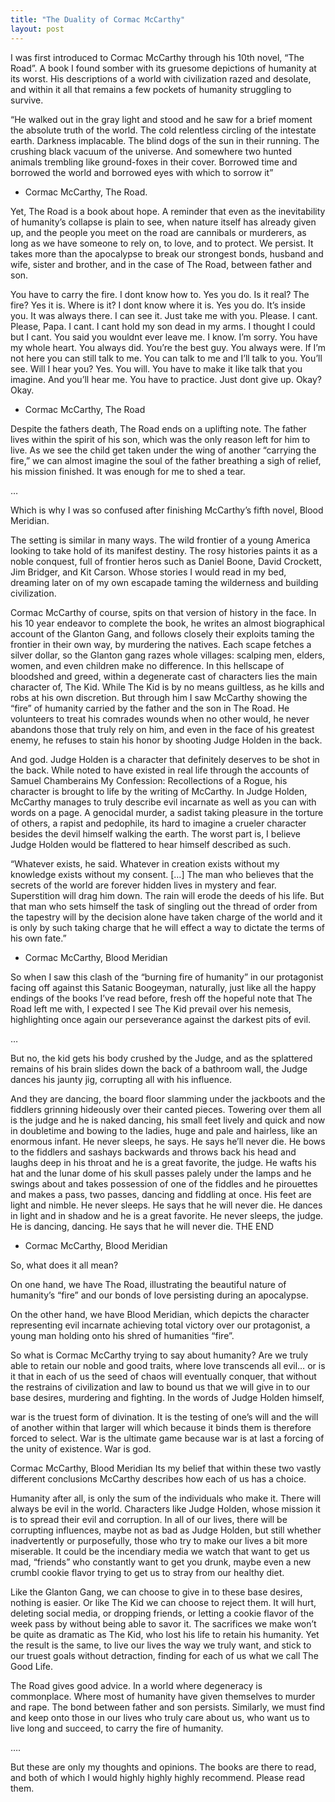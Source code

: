 ```yaml
---
title: "The Duality of Cormac McCarthy"
layout: post
---
```


I was first introduced to Cormac McCarthy through his 10th novel, “The Road”. A book I found somber with its gruesome depictions of humanity at its worst. His descriptions of a world with civilization razed and desolate, and within it all that remains a few pockets of humanity struggling to survive.

“He walked out in the gray light and stood and he saw for a brief moment the absolute truth of the world. The cold relentless circling of the intestate earth. Darkness implacable. The blind dogs of the sun in their running. The crushing black vacuum of the universe. And somewhere two hunted animals trembling like ground-foxes in their cover. Borrowed time and borrowed the world and borrowed eyes with which to sorrow it” 
- Cormac McCarthy, The Road.

Yet, The Road is a book about hope. A reminder that even as the inevitability of humanity’s collapse is plain to see, when nature itself has already given up, and the people you meet on the road are cannibals or murderers, as long as we have someone to rely on, to love, and to protect. We persist. It takes more than the apocalypse to break our strongest bonds, husband and wife, sister and brother, and in the case of The Road, between father and son.

You have to carry the fire.
I dont know how to.
Yes you do.
Is it real? The fire?
Yes it is.
Where is it? I dont know where it is.
Yes you do. It’s inside you. It was always there. I can see it.
Just take me with you. Please.
I cant.
Please, Papa.
I cant. I cant hold my son dead in my arms. I thought I could but I cant.
You said you wouldnt ever leave me.
I know. I’m sorry. You have my whole heart. You always did. You’re the best guy. You
always were. If I’m not here you can still talk to me. You can talk to me and I’ll talk to you. You’ll see.
Will I hear you?
Yes. You will. You have to make it like talk that you imagine. And you’ll hear me. You
have to practice. Just dont give up. Okay?
Okay.
- Cormac McCarthy, The Road


Despite the fathers death, The Road ends on a uplifting note. The father lives within the spirit of his son, which was the only reason left for him to live. As we see the child get taken under the wing of another “carrying the fire,” we can almost imagine the soul of the father breathing a sigh of relief, his mission finished. It was enough for me to shed a tear.

…

Which is why I was so confused after finishing McCarthy’s fifth novel, Blood Meridian.

The setting is similar in many ways. The wild frontier of a young America looking to take hold of its manifest destiny. The rosy histories paints it as a noble conquest, full of frontier heros such as Daniel Boone, David Crockett, Jim Bridger, and Kit Carson. Whose stories I would read in my bed, dreaming later on of my own escapade taming the wilderness and building civilization.

Cormac McCarthy of course, spits on that version of history in the face. In his 10 year endeavor to complete the book, he writes an almost biographical account of the Glanton Gang, and follows closely their exploits taming the frontier in their own way, by murdering the natives. Each scape fetches a silver dollar, so the Glanton gang razes whole villages: scalping men, elders, women, and even children make no difference. In this hellscape of bloodshed and greed, within a degenerate cast of characters lies the main character of, The Kid. While The Kid is by no means guiltless, as he kills and robs at his own discretion. But through him I saw McCarthy showing the “fire” of humanity carried by the father and the son in The Road. He volunteers to treat his comrades wounds when no other would, he never abandons those that truly rely on him, and even in the face of his greatest enemy, he refuses to stain his honor by shooting Judge Holden in the back.

And god. Judge Holden is a character that definitely deserves to be shot in the back. While noted to have existed in real life through the accounts of Samuel Chamberains My Confession: Recollections of a Rogue, his character is brought to life by the writing of McCarthy. In Judge Holden, McCarthy manages to truly describe evil incarnate as well as you can with words on a page. A genocidal murder, a sadist taking pleasure in the torture of others, a rapist and pedophile, its hard to imagine a crueler character besides the devil himself walking the earth. The worst part is, I believe Judge Holden would be flattered to hear himself described as such.

“Whatever exists, he said. Whatever in creation exists without my knowledge exists without my consent. […] The man who believes that the secrets of the world are forever hidden lives in mystery and fear. Superstition will drag him down. The rain will erode the deeds of his life. But that man who sets himself the task of singling out the thread of order from the tapestry will by the decision alone have taken charge of the world and it is only by such taking charge that he will effect a way to dictate the terms of his own fate.”
- Cormac McCarthy, Blood Meridian

So when I saw this clash of the “burning fire of humanity” in our protagonist facing off against this Satanic Boogeyman, naturally, just like all the happy endings of the books I’ve read before, fresh off the hopeful note that The Road left me with, I expected I see The Kid prevail over his nemesis, highlighting once again our perseverance against the darkest pits of evil.

…

But no, the kid gets his body crushed by the Judge, and as the splattered remains of his brain slides down the back of a bathroom wall, the Judge dances his jaunty jig, corrupting all with his influence.

And they are dancing, the board floor slamming under the jackboots and the fiddlers
grinning hideously over their canted pieces. Towering over them all is the judge and he
is naked dancing, his small feet lively and quick and now in doubletime and bowing to
the ladies, huge and pale and hairless, like an enormous infant. He never sleeps, he
says. He says he’ll never die. He bows to the fiddlers and sashays backwards and throws
back his head and laughs deep in his throat and he is a great favorite, the judge. He
wafts his hat and the lunar dome of his skull passes palely under the lamps and he
swings about and takes possession of one of the fiddles and he pirouettes and makes a
pass, two passes, dancing and fiddling at once. His feet are light and nimble. He never
sleeps. He says that he will never die. He dances in light and in shadow and he is a
great favorite. He never sleeps, the judge. He is dancing, dancing. He says that he will
never die.
THE END
- Cormac McCarthy, Blood Meridian

So, what does it all mean?

On one hand, we have The Road, illustrating the beautiful nature of humanity’s “fire” and our bonds of love persisting during an apocalypse.

On the other hand, we have Blood Meridian, which depicts the character representing evil incarnate achieving total victory over our protagonist, a young man holding onto his shred of humanities “fire”.

So what is Cormac McCarthy trying to say about humanity? Are we truly able to retain our noble and good traits, where love transcends all evil… or is it that in each of us the seed of chaos will eventually conquer, that without the restrains of civilization and law to bound us that we will give in to our base desires, murdering and fighting. In the words of Judge Holden himself,

war is the truest form of divination. It is the testing of one’s will and the will of another within that larger will which because it binds them is therefore forced to select. War is the ultimate game because war is at last a forcing of the unity of existence. War is god.

Cormac McCarthy, Blood Meridian
Its my belief that within these two vastly different conclusions McCarthy describes how each of us has a choice.

Humanity after all, is only the sum of the individuals who make it. There will always be evil in the world. Characters like Judge Holden, whose mission it is to spread their evil and corruption. In all of our lives, there will be corrupting influences, maybe not as bad as Judge Holden, but still whether inadvertently or purposefully, those who try to make our lives a bit more miserable. It could be the incendiary media we watch that want to get us mad, “friends” who constantly want to get you drunk, maybe even a new crumbl cookie flavor trying to get us to stray from our healthy diet.

Like the Glanton Gang, we can choose to give in to these base desires, nothing is easier. Or like The Kid we can choose to reject them. It will hurt, deleting social media, or dropping friends, or letting a cookie flavor of the week pass by without being able to savor it. The sacrifices we make won’t be quite as dramatic as The Kid, who lost his life to retain his humanity. Yet the result is the same, to live our lives the way we truly want, and stick to our truest goals without detraction, finding for each of us what we call The Good Life.

The Road gives good advice. In a world where degeneracy is commonplace. Where most of humanity have given themselves to murder and rape. The bond between father and son persists. Similarly, we must find and keep onto those in our lives who truly care about us, who want us to live long and succeed, to carry the fire of humanity.

….

But these are only my thoughts and opinions. The books are there to read, and both of which I would highly highly highly recommend. Please read them.
